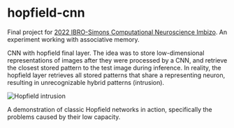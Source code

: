 # hopfield-cnn

Final project for [2022 IBRO-Simons Computational Neuroscience Imbizo](https://imbizo.africa/archive/isicni2022/). An experiment working with associative memory.

CNN with hopfield final layer. The idea was to store low-dimensional representations of images after they were processed by a CNN, and retrieve the closest stored pattern to the test image during inference. In reality, the hopfield layer retrieves all stored patterns that share a representing neuron, resulting in unrecognizable hybrid patterns (intrusion). 

![Hopfield intrusion](https://github.com/masht18/hopfield-cnn/tree/main/images/hopfield_intrusion.PNG)

A demonstration of classic Hopfield networks in action, specifically the problems caused by their low capacity.
